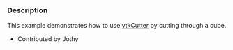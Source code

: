 ### Description
This example demonstrates how to use [vtkCutter](http://www.vtk.org/doc/nightly/html/classvtkCutter.html) by cutting through a cube.

* Contributed by Jothy
